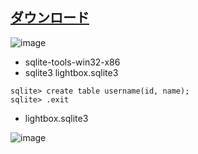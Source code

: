 ## [ダウンロード](https://www.sqlite.org/download.html)

![image](https://user-images.githubusercontent.com/1501327/137439953-2499b50d-b325-4231-b42d-9af7ed210895.png)

- sqlite-tools-win32-x86
- sqlite3 lightbox.sqlite3
```
sqlite> create table username(id, name);
sqlite> .exit
```

- lightbox.sqlite3

![image](https://user-images.githubusercontent.com/1501327/137440066-080b07f2-f02f-4697-a1aa-a691cd80b341.png)
